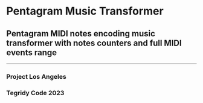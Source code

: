 # Pentagram Music Transformer
## Pentagram MIDI notes encoding music transformer with notes counters and full MIDI events range

***

### Project Los Angeles
### Tegridy Code 2023

